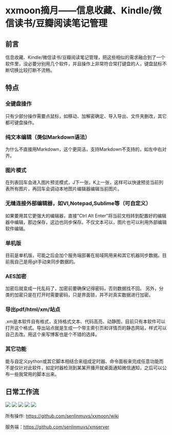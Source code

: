 # xxmoon摘月——信息收藏、Kindle/微信读书/豆瓣阅读笔记管理

## 前言
信息收藏、Kindle/微信读书/豆瓣阅读笔记管理，把这些相似的需求融合到了一个软件里，没必要分别用几个软件，并且操作上非常符合常打键盘的人，键盘鼠标不断切换比较打断不流畅。

## 特点
### 全键盘操作
只有少部分操作需要点鼠标，如移动、加解密确定、导入导出、文件夹删改，其它都可键盘操作。

### 纯文本编辑（类似Markdown语法）
为什么不直接用Markdown，这个更简洁，支持Markdown不支持的，如左中右对齐。

### 图片模式
在列表回车会进入图片预览模式，J下一张，K上一张，这样可以快速预览当前列表所有图片，再回车会调动本地图片编辑器编辑当前图片。

### 无缝连接外部编辑器，如VI,Notepad,Sublime等（可自定义）
如果要用其它更强大的编辑器，直接"Ctrl Alt Enter"将当前文档转到配置好的编辑器中编辑，那边保存，这边也同步保存。不仅文本可以，图片也可以利用外部编辑软件编辑。

### 单机版
目前是单机版，可能之后会加个服务端部署在局域网用来和其它机器同步数据。目前我自己是用git手动来同步数据的。

### AES加密
加密后就变成一托乱码了，加密前要确保记得密码，否则数据找不回。
另外，分类的加密只是在打开时需要密码，只是界面锁，并不对真实数据进行加密。

### 导出pdf/html/xm/站点
.xm是本软件自有格式，支持格式文本、代码高亮、动静图，目前只有本软件可以打开这个格式。导出站点就是生成一个带主索引页和详情页的静态网站，样式可以自己去改。用这个来写博客也是个不错的选择。

### 其它功能
能与自定义python或其它脚本相结合来组成定时器、命令面板来完成任意功能而不是仅针对此软件，如定时器检测到某某开播开就桌面通知微信通知，之后可以公布一些我常用的脚本出来。

## 日常工作流
![](imgs/20211024132942.563.792.829.webp)
![](imgs/kindle.webp)
![](imgs/20211024215722.706.695.822.webp)
![](imgs/20211024135321.071.695.820.webp)
![](imgs/20211024135323.697.696.823.webp)

所有操作: https://github.com/senlinmuvs/xxmoon/wiki

服务端：https://github.com/senlinmuvs/xmserver

